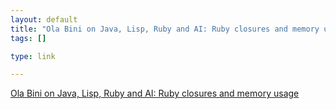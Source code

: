 ```yaml
--- 
layout: default
title: "Ola Bini on Java, Lisp, Ruby and AI: Ruby closures and memory usage"
tags: []

type: link

---
```

<a href="http://ola-bini.blogspot.com/2007/12/ruby-closures-and-memory-usage.html">Ola Bini on Java, Lisp, Ruby and AI: Ruby closures and memory usage</a>
